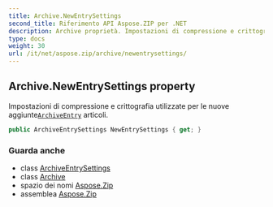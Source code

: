 ```yaml
---
title: Archive.NewEntrySettings
second_title: Riferimento API Aspose.ZIP per .NET
description: Archive proprietà. Impostazioni di compressione e crittografia utilizzate per le nuove aggiunteArchiveEntry articoli.
type: docs
weight: 30
url: /it/net/aspose.zip/archive/newentrysettings/
---
```

## Archive.NewEntrySettings property

Impostazioni di compressione e crittografia utilizzate per le nuove aggiunte[`ArchiveEntry`](../../archiveentry/) articoli.

```csharp
public ArchiveEntrySettings NewEntrySettings { get; }
```

### Guarda anche

* class [ArchiveEntrySettings](../../../aspose.zip.saving/archiveentrysettings/)
* class [Archive](../)
* spazio dei nomi [Aspose.Zip](../../archive/)
* assemblea [Aspose.Zip](../../../)


